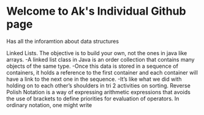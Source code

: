 # Welcome to Ak's Individual Github page

Has all the inforamtion about data structures 

Linked Lists. The objective is to build your own, not the ones in java like arrays. -A linked list class in Java is an order collection that contains many objects of the same type. -Once this data is stored in a sequence of containers, it holds a reference to the first container and each container will have a link to the next one in the sequence. -It’s like what we did with holding on to each other’s shoulders in tri 2 activities on sorting.
Reverse Polish Notation is a way of expressing arithmetic expressions that avoids the use of brackets to define priorities for evaluation of operators. In ordinary notation, one might write



